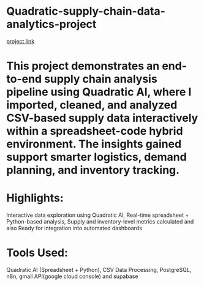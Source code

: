 # Quadratic-supply-chain-data-analytics-project
[project link](https://app.quadratichq.com/file/dd19a744-62df-46f6-a530-a103abe07f7d)

# This project demonstrates an end-to-end supply chain analysis pipeline using Quadratic AI, where I imported, cleaned, and analyzed CSV-based supply data interactively within a spreadsheet-code hybrid environment. The insights gained support smarter logistics, demand planning, and inventory tracking.
# Highlights:
Interactive data exploration using Quadratic AI, Real-time spreadsheet + Python-based analysis, Supply and inventory-level metrics calculated and also Ready for integration into automated dashboards
# Tools Used:
Quadratic AI (Spreadsheet + Python), CSV Data Processing, PostgreSQL, n8n, gmail API(google cloud console) and supabase

